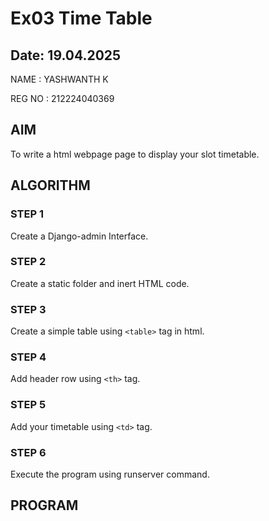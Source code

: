# Ex03 Time Table
## Date: 19.04.2025

NAME : YASHWANTH K

REG NO : 212224040369

## AIM
To write a html webpage page to display your slot timetable.

## ALGORITHM
### STEP 1
Create a Django-admin Interface.

### STEP 2
Create a static folder and inert HTML code.

### STEP 3
Create a simple table using ```<table>``` tag in html.

### STEP 4
Add header row using ```<th>``` tag.

### STEP 5
Add your timetable using ```<td>``` tag.

### STEP 6
Execute the program using runserver command.

## PROGRAM


<!DOCTYPE html>
<html>
<head>
    <title>SLOT TIME TABLE - your name , reg no</title>
    <style>
        table {
            border-collapse: collapse;
            width: 80%;
            margin: 5px auto;
        }

        table + table {
            margin-top: 20px;
        }

        th, td {
            border: 5px solid Black;
            text-align: center;
            padding: 8px;
        }

        img {
            width: 100%;
            height: 15%;
        }

        .center-text {
            text-align: center;
        }
        
        strong {
            font-weight: bold;
            font-size: 30px;
        }
    </style>
</head>
<body>
    <img src="logo.png">
    <div class="center-text">
        <p><strong>SLOT TIME TABLE - YASHWANTH K (212224040369) </strong></p>
    </div>
    <table>
        <tr>
            <th colspan="1" bgcolor="Yellow">Day/Time</th>
            <th colspan="1" bgcolor="Yellow">Monday</th>
            <th colspan="1" bgcolor="Yellow">Tuesday</th>
            <th colspan="1" bgcolor="Yellow">Wednesday</th>
            <th colspan="1" bgcolor="Yellow">Thursday</th>
            <th colspan="1" bgcolor="Yellow">Friday</th>
            <th colspan="1" bgcolor="Yellow">Saturday</th>
        </tr>
        <tr>
            <th colspan="1" bgcolor="Yellow">8-10</th>
            <th colspan="1" bgcolor="Cyan">FREE SLOT</th>
            <th colspan="1" bgcolor="Cyan">FREE SLOT</th>
            <th colspan="1" bgcolor="Cyan">FREE SLOT</th>
            <th colspan="1" bgcolor="Cyan">FOC</th>
            <th colspan="1" bgcolor="Cyan">FOC</th>
            <th colspan="1" bgcolor="Cyan">FREE SLOT</th>
        </tr>
        <tr>
            <th colspan="1" bgcolor="Yellow">10-12</th>
            <th colspan="1" bgcolor="Cyan">CS</th>
            <th colspan="1" bgcolor="Cyan">FWAD</th>
            <th colspan="1" bgcolor="Cyan">GDT</th>
            <th colspan="1" bgcolor="Cyan">EDM</th>
            <th colspan="1" bgcolor="Cyan">GDT</th>
            <th colspan="1" bgcolor="Cyan">QA-I</th>
        </tr>
        <tr>
            <th colspan="1" bgcolor="Yellow">12-1</th>
            <th colspan="6" bgcolor="Cyan">LUNCH</th>
        </tr>
        <tr>
            <th colspan="1" bgcolor="Yellow">1-3</th>
            <th colspan="1" bgcolor="Cyan">EDM</th>
            <th colspan="1" bgcolor="Cyan">PQM</th>
            <th colspan="1" bgcolor="Cyan">MENTOR MEET</th>
            <th colspan="1" bgcolor="Cyan">CS</th>
            <th colspan="1" bgcolor="Cyan">PQM</th>
            <th colspan="1" bgcolor="Cyan">FWAD</th>
        </tr>
        </tr>
        <tr>
            <th colspan="1" bgcolor="Yellow">3-5</th>
            <th colspan="1" bgcolor="Cyan">CHEM</th>
            <th colspan="1" bgcolor="Cyan">FREE SLOT</th>
            <th colspan="1" bgcolor="Cyan">FREE SLOT</th>
            <th colspan="1" bgcolor="Cyan">CHEM</th>
            <th colspan="1" bgcolor="Cyan">FREE SLOT</th>
            <th colspan="1" bgcolor="Cyan">FREE SLOT</th>
        </tr>
    </table>

    <table>
        <tr>
            <th colspan="1" bgcolor="White">S. No.</th>
            <th colspan="1" bgcolor="White">Subject Code</th>
            <th colspan="2" bgcolor="White">Subject Name</th>
        </tr>
        <tr>
            <th colspan="1" bgcolor="White">1.</th>
            <th colspan="1" bgcolor="White">19AI41</th>
            <th colspan="2" bgcolor="White">Fundamentals of Web Application Development(FWAD)</th>
        </tr>
        <tr>
            <th colspan="1" bgcolor="White">2.</th>
            <th colspan="1" bgcolor="White">19AI302</th>
            <th colspan="2" bgcolor="White">ENGINEERING DESIGN AND MODELLING (EDM)</th>        
        </tr>
        <tr>
            <th colspan="1" bgcolor="White">3.</th>
            <th colspan="1" bgcolor="White">19AI304</th>
            <th colspan="2" bgcolor="White">FUNDAMENTALS OF C PROGRAMMING (FOC)</th> 
        </tr>
        <tr>
            <th colspan="1" bgcolor="White">4.</th>
            <th colspan="1" bgcolor="White">19CY205</th>
            <th colspan="2" bgcolor="White">Principles of Chemistry in Engineering (CHE)</th> 
        </tr>
        <tr>
            <th colspan="1" bgcolor="White">5.</th>
            <th colspan="1" bgcolor="White">19MA222</th>
            <th colspan="2" bgcolor="White">PROBABILITY AND QUEUEING MODELS (PQM)</th> 
        </tr>
        <tr>
            <th colspan="1" bgcolor="White">6.</th>
            <th colspan="1" bgcolor="White">19IT402</th>
            <th colspan="2" bgcolor="White">GAME DEVELOPMENT TECHNOLOGIES (GDT)</th> 
        </tr>
        <tr>
            <th colspan="1" bgcolor="white">7.</th>
            <th colspan="1" bgcolor="white">19EY710</th>
            <th colspan="2" bgcolor="white">QUANTITATIVE ABILITY - I (QA- I)</th>
        </tr>
    </table>
</body>
</html>


## OUTPUT

![Screenshot 2025-04-19 144852](https://github.com/user-attachments/assets/6d113288-e4a7-4a80-b05f-683246cb8c00)

## RESULT
The program for creating slot timetable using basic HTML tags is executed successfully.

